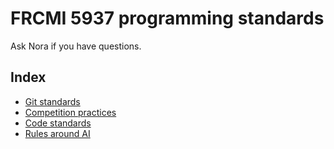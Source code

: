 # FRCMI 5937 programming standards

Ask Nora if you have questions.

## Index

- [Git standards](GIT.md)
- [Competition practices](COMP.md)
- [Code standards](CODE.md)
- [Rules around AI](AI.md)
